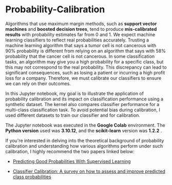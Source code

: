 # Probability-Calibration 


Algorithms that use maximum margin methods, such as **support vector machines** and **boosted decision trees**, tend to produce **mis-calibrated results** with probability estimates far from 0 and 1. We expect machine learning classifiers to reflect real probabilities accurately. Trusting a machine learning algorithm that says a tumor cell is not cancerous with 90% probability is different from relying on an algorithm that says with 58% probability that the cancer cell is not cancerous. In some classification tasks, an algorithm may give you a high probability for a specific class, but this may not correspond to the real probability. This discrepancy can lead to significant consequences, such as losing a patient or incurring a high profit loss for a company. Therefore, we must calibrate our classifiers to ensure we can rely on their outcomes.

In this Jupyter notebook, my goal is to illustrate the application of probability calibration and its impact on classification performance using a synthetic dataset. The kernel also compares classifier performance for a multi-class classification task. To avoid potential bias during calibration, I used different datasets to train our classifier and for calibration.

The Jupyter notebook was executed in the **Google Colab** environment. The **Python version** used was **3.10.12**, and the **scikit-learn** version was **1.2.2** .

If you're interested in delving into the theoretical background of probability calibration and understanding how various algorithms perform under such calibration, I highly recommend the two papers linked below:

- [Predicting Good Probabilities With Supervised Learning](https://www.cs.cornell.edu/~alexn/papers/calibration.icml05.crc.rev3.pdf)

* [Classifier Calibration: A survey on how to assess and improve predicted class probabilities](https://arxiv.org/abs/2112.10327)




